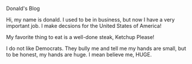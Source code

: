 Donald's Blog



Hi, my name is donald. I used to be in business, but now I have a very important job. I make decsions for the United States of America! 

My favorite thing to eat is a well-done steak, Ketchup Please! 

I do not like Democrats. They bully me and tell me my hands are small, but to be honest, my hands are huge. I mean believe me, HUGE.
